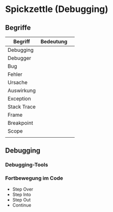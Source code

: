 # Spickzettle (Debugging)

## Begriffe

| Begriff     | Bedeutung |   |
|-------------|-----------|---|
| Debugging   |           |   |
| Debugger    |           |   |
| Bug         |           |   |
| Fehler      |           |   |
| Ursache     |           |   |
| Auswirkung  |           |   |
| Exception   |           |   |
| Stack Trace |           |   |
| Frame       |           |   |
| Breakpoint  |           |   |
| Scope       |           |   |
|             |           |   |

## Debugging

### Debugging-Tools

### Fortbewegung im Code

* Step Over
* Step Into
* Step Out
* Continue

